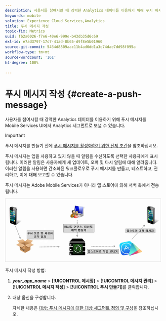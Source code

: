 ```yaml
---
description: 사용자를 참여시킬 때 강력한 Analytics 데이터를 이용하기 위해 푸시 메시지를 Mobile Services UI에서 Analytics 세그먼트로 보낼 수 있습니다.
keywords: mobile
solution: Experience Cloud Services,Analytics
title: 푸시 메시지 작성
topic-fix: Metrics
uuid: fb2a6026-f7e6-40e6-999e-b43db35d6c69
exl-id: e7ad3797-17c7-41ad-8b65-d9f8e5b01960
source-git-commit: 5434d8809aac11b4ad6dd1a3c74dae7dd98f095a
workflow-type: tm+mt
source-wordcount: '161'
ht-degree: 100%

---
```


# 푸시 메시지 작성 {#create-a-push-message}

사용자를 참여시킬 때 강력한 Analytics 데이터를 이용하기 위해 푸시 메시지를 Mobile Services UI에서 Analytics 세그먼트로 보낼 수 있습니다.

>[!IMPORTANT]
>
>푸시 메시지를 만들기 전에 [푸시 메시지를 활성화하기 위한 전제 조건](/help/using/c-manage-app-settings/c-mob-confg-app/configure-push-messaging/prerequisites-push-messaging.md)을 참조하십시오.

푸시 메시지는 앱을 사용하고 있지 않을 때 알림을 수신하도록 선택한 사용자에게 표시됩니다. 이러한 알림은 사용자에게 새 업데이트, 오퍼 및 다시 알림에 대해 알려줍니다. 이러한 알림을 사용하면 간소화된 워크플로우로 푸시 메시지를 만들고, 테스트하고, 관리하고, 이에 대해 보고할 수 있습니다.

푸시 메시지는 Adobe Mobile Services가 아니라 앱 스토어에 의해 서버 측에서 전송됩니다.

![](assets/push_message_diagram.png)

푸시 메시지 작성 방법:

1. ***your_app_name*** > **[!UICONTROL 메시징]** > **[!UICONTROL 메시지 관리]** > **[!UICONTROL 메시지 작성]** > **[!UICONTROL 푸시 만들기]**&#x200B;를 클릭합니다.
1. 대상 옵션을 구성합니다.

   자세한 내용은 [대상: 푸시 메시지에 대한 대상 세그먼트 정의 및 구성](/help/using/in-app-messaging/t-create-push-message/c-audience-push-message.md)을 참조하십시오.
